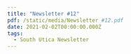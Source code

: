 ```yaml
---
title: "Newsletter #12"
pdf: /static/media/Newsletter #12.pdf
date: 2021-02-02T00:00:00.000Z
tags:
  - South Utica Newsletter
---
```

